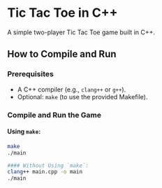 # Tic Tac Toe in C++

A simple two-player Tic Tac Toe game built in C++.

## How to Compile and Run

### Prerequisites
- A C++ compiler (e.g., `clang++` or `g++`).
- Optional: `make` (to use the provided Makefile).

### Compile and Run the Game
#### Using `make`:
```bash
make
./main

#### Without Using `make`:
clang++ main.cpp -o main
./main